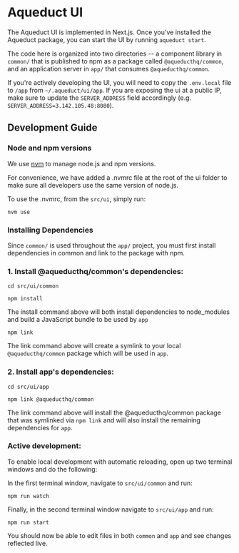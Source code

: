 # Aqueduct UI

The Aqueduct UI is implemented in Next.js. Once you've installed the Aqueduct
package, you can start the UI by running `aqueduct start`.

The code here is organized into two directories -- a component library in
`common/` that is published to npm as a package called `@aqueducthq/common`, and an application server in `app/`
that consumes `@aqueducthq/common`.

If you're actively developing the UI, you will need to copy the `.env.local` file 
to `/app` from `~/.aqueduct/ui/app`. If you are exposing the ui at a public IP, make
sure to update the `SERVER_ADDRESS` field accordingly (e.g. 
`SERVER_ADDRESS=3.142.105.48:8080`). 

## Development Guide

### Node and npm versions
We use [nvm](https://github.com/nvm-sh/nvm) to manage node.js and npm versions.

For convenience, we have added a .nvmrc file at the root of the ui folder to make sure all developers use the same
version of node.js.

To use the .nvmrc, from the ```src/ui```, simply run:

```nvm use```

### Installing Dependencies

Since ```common/``` is used throughout the ```app/``` project, you must first install dependencies in common and link
to the package with npm.

### 1. Install @aqueducthq/common's dependencies:

```cd src/ui/common```

```npm install```

The install command above will both install dependencies to node_modules and build a JavaScript bundle to be used by ```app```

```npm link```

The link command above will create a symlink to your local ```@aqueducthq/common``` package which will be used in ```app```.

### 2. Install app's dependencies:

```cd src/ui/app```

```npm link @aqueducthq/common```

The link command above will install the @aqueducthq/common package that was symlinked via ```npm link``` and will also install
the remaining dependencies for ```app```.

### Active development:
To enable local development with automatic reloading, open up two terminal windows and do the following:

In the first terminal window, navigate to ```src/ui/common``` and run:

```npm run watch```

Finally, in the second terminal window navigate to ```src/ui/app``` and run:

```npm run start```

You should now be able to edit files in both ```common``` and ```app``` and see changes reflected live.